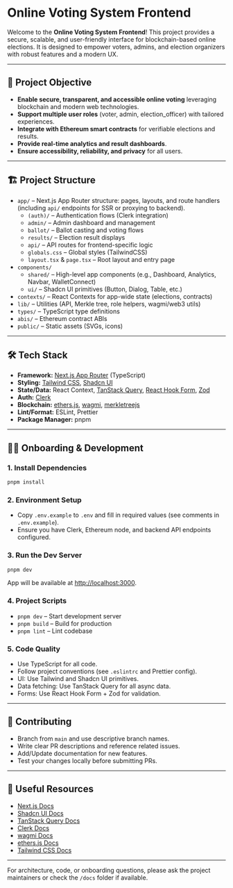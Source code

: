 # Online Voting System Frontend

Welcome to the **Online Voting System Frontend**! This project provides a secure, scalable, and user-friendly interface for blockchain-based online elections. It is designed to empower voters, admins, and election organizers with robust features and a modern UX.

---

## 🚀 Project Objective

- **Enable secure, transparent, and accessible online voting** leveraging blockchain and modern web technologies.
- **Support multiple user roles** (voter, admin, election_officer) with tailored experiences.
- **Integrate with Ethereum smart contracts** for verifiable elections and results.
- **Provide real-time analytics and result dashboards**.
- **Ensure accessibility, reliability, and privacy** for all users.

---

## 🏗️ Project Structure

- `app/` – Next.js App Router structure: pages, layouts, and route handlers (including `api/` endpoints for SSR or proxying to backend).
  - `(auth)/` – Authentication flows (Clerk integration)
  - `admin/` – Admin dashboard and management
  - `ballot/` – Ballot casting and voting flows
  - `results/` – Election result displays
  - `api/` – API routes for frontend-specific logic
  - `globals.css` – Global styles (TailwindCSS)
  - `layout.tsx` & `page.tsx` – Root layout and entry page
- `components/`
  - `shared/` – High-level app components (e.g., Dashboard, Analytics, Navbar, WalletConnect)
  - `ui/` – Shadcn UI primitives (Button, Dialog, Table, etc.)
- `contexts/` – React Contexts for app-wide state (elections, contracts)
- `lib/` – Utilities (API, Merkle tree, role helpers, wagmi/web3 utils)
- `types/` – TypeScript type definitions
- `abis/` – Ethereum contract ABIs
- `public/` – Static assets (SVGs, icons)

---

## 🛠️ Tech Stack

- **Framework:** [Next.js App Router](https://nextjs.org/docs/app) (TypeScript)
- **Styling:** [Tailwind CSS](https://tailwindcss.com/), [Shadcn UI](https://ui.shadcn.com/)
- **State/Data:** React Context, [TanStack Query](https://tanstack.com/query/latest), [React Hook Form](https://react-hook-form.com/), [Zod](https://zod.dev/)
- **Auth:** [Clerk](https://clerk.com/)
- **Blockchain:** [ethers.js](https://docs.ethers.org/), [wagmi](https://wagmi.sh/), [merkletreejs](https://github.com/miguelmota/merkletreejs)
- **Lint/Format:** ESLint, Prettier
- **Package Manager:** pnpm

---

## 🧑‍💻 Onboarding & Development

### 1. Install Dependencies

```bash
pnpm install
```

### 2. Environment Setup

- Copy `.env.example` to `.env` and fill in required values (see comments in `.env.example`).
- Ensure you have Clerk, Ethereum node, and backend API endpoints configured.

### 3. Run the Dev Server

```bash
pnpm dev
```

App will be available at [http://localhost:3000](http://localhost:3000).

### 4. Project Scripts

- `pnpm dev` – Start development server
- `pnpm build` – Build for production
- `pnpm lint` – Lint codebase

### 5. Code Quality

- Use TypeScript for all code.
- Follow project conventions (see `.eslintrc` and Prettier config).
- UI: Use Tailwind and Shadcn UI primitives.
- Data fetching: Use TanStack Query for all async data.
- Forms: Use React Hook Form + Zod for validation.

---

## 🤝 Contributing

- Branch from `main` and use descriptive branch names.
- Write clear PR descriptions and reference related issues.
- Add/Update documentation for new features.
- Test your changes locally before submitting PRs.

---

## 📂 Useful Resources

- [Next.js Docs](https://nextjs.org/docs)
- [Shadcn UI Docs](https://ui.shadcn.com/docs)
- [TanStack Query Docs](https://tanstack.com/query/latest/docs/framework/react/overview)
- [Clerk Docs](https://clerk.com/docs)
- [wagmi Docs](https://wagmi.sh/docs/)
- [ethers.js Docs](https://docs.ethers.org/)
- [Tailwind CSS Docs](https://tailwindcss.com/docs)

---

For architecture, code, or onboarding questions, please ask the project maintainers or check the `/docs` folder if available.

